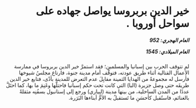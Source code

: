 <h1 dir="rtl">خير الدين بربروسا يواصل جهاده على سواحل أوروبا .</h1>

<h5 dir="rtl">العام الهجري:  952

العام الميلادي: 1545

</h5>

<p dir="rtl">لم تتوقف الحرب بين إسبانيا والمسلمين؛ فقد استمرَّ خير الدين بربروسا في ممارسة الأعمال القتالية أثناء طريق عودته، فتوقَّف أمام مدينة جنوة، فارتاع مجلسُ شيوخها فأرسل له مجموعةً من الهدايا الثمينة مقابِلَ عدم التعرض للمدينة بأذًى، فتابع خير الدين طريقَه حتى وصل جزيرة (البا) التي كانت تحت حكم إسبانيا فاحتلَّها وغَنِمَ ما بها، كما احتَلَّ عددًا من المدن الساحلية، من بينها مدينة (لبياري) ورجع إلى إستانبول بسفُنِه مثقلةً بالغنائم، فاستُقبل كأحسَنِ ما تَستقبلُ به الأمُّ أبناءها البَرَرة.</p></br>
